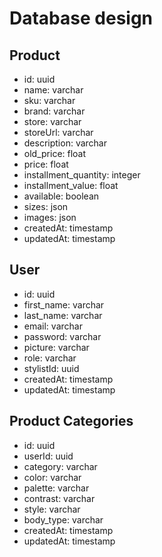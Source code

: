 # Database design

## Product

- id: uuid
- name: varchar
- sku: varchar
- brand: varchar
- store: varchar
- storeUrl: varchar
- description: varchar
- old_price: float
- price: float
- installment_quantity: integer
- installment_value: float
- available: boolean
- sizes: json
- images: json
- createdAt: timestamp
- updatedAt: timestamp

## User

- id: uuid
- first_name: varchar
- last_name: varchar
- email: varchar
- password: varchar
- picture: varchar
- role: varchar
- stylistId: uuid
- createdAt: timestamp
- updatedAt: timestamp

## Product Categories

- id: uuid
- userId: uuid
- category: varchar
- color: varchar
- palette: varchar
- contrast: varchar
- style: varchar
- body_type: varchar
- createdAt: timestamp
- updatedAt: timestamp
